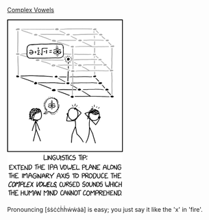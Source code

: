 [Complex Vowels](https://xkcd.com/2657)

![Complex Vowels](./random_comic.png)

Pronouncing [ṡṡċċḣḣẇẇȧȧ] is easy; you just say it like the 'x' in 'fire'.


